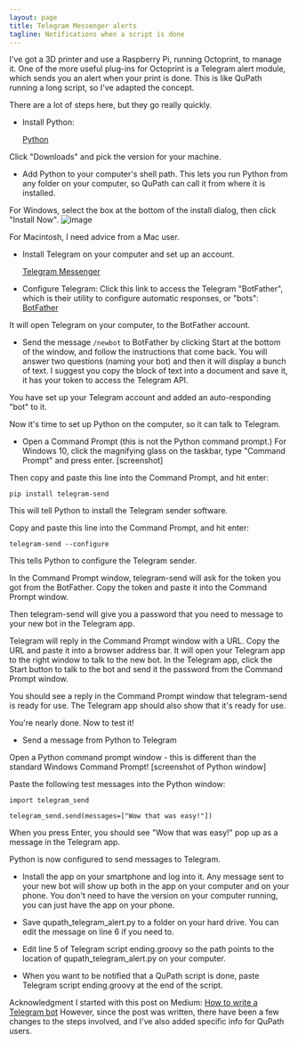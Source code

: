 ```yaml
---
layout: page
title: Telegram Messenger alerts
tagline: Notifications when a script is done
---
```


I've got a 3D printer and use a Raspberry Pi, running Octoprint, to manage it.  One of the more useful plug-ins for Octoprint is a Telegram alert module, which sends you an alert when your print is done.  This is like QuPath running a long script, so I've adapted the concept.

There are a lot of steps here, but they go really quickly.

- Install Python:

    [Python](https://www.python.org/)

Click "Downloads" and pick the version for your machine.

- Add Python to your computer's shell path.  This lets you run Python from any folder on your computer, so QuPath can call it from where it is installed.

For Windows, select the box at the bottom of the install dialog, then click "Install Now".
![image](https://user-images.githubusercontent.com/27331078/128922292-71c1cb76-f904-4126-bb32-7246262d07d3.png)

For Macintosh, I need advice from a Mac user.



- Install Telegram on your computer and set up an account.

    [Telegram Messenger](https://telegram.org/)

- Configure Telegram:
Click this link to access the Telegram "BotFather", which is their utility to configure automatic responses, or "bots":
    [BotFather](https://telegram.me/BotFather)

It will open Telegram on your computer, to the BotFather account.

- Send the message `/newbot` to BotFather by clicking Start at the bottom of the window, and follow the instructions that come back.  You will answer two questions (naming your bot) and then it will display a bunch of text.  I suggest you copy the block of text into a document and save it, it has your token to access the Telegram API.

You have set up your Telegram account and added an auto-responding "bot" to it.


Now it's time to set up Python on the computer, so it can talk to Telegram.

- Open a Command Prompt (this is not the Python command prompt.) For Windows 10, click the magnifying glass on the taskbar, type "Command Prompt" and press enter.
[screenshot]


Then copy and paste this line into the Command Prompt, and hit enter:

`pip install telegram-send`

This will tell Python to install the Telegram sender software.

Copy and paste this line into the Command Prompt, and hit enter:

`telegram-send --configure`

This tells Python to configure the Telegram sender.


In the Command Prompt window, telegram-send will ask for the token you got from the BotFather.  Copy the token and paste it into the Command Prompt window.

Then telegram-send will give you a password that you need to message to your new bot in the Telegram app.


Telegram will reply in the Command Prompt window with a URL.  Copy the URL and paste it into a browser address bar.  It will open your Telegram app to the right window to talk to the new bot.  In the Telegram app, click the Start button to talk to the bot and send it the password from the Command Prompt window.

You should see a reply in the Command Prompt window that telegram-send is ready for use.  The Telegram app should also show that it's ready for use.

You're nearly done.  Now to test it!

- Send a message from Python to Telegram

Open a Python command prompt window - this is different than the standard Windows Command Prompt!
[screenshot of Python window]

Paste the following test messages into the Python window:

`import telegram_send`

`telegram_send.send(messages=["Wow that was easy!"])`

When you press Enter, you should see "Wow that was easy!" pop up as a message in the Telegram app.

Python is now configured to send messages to Telegram.

- Install the app on your smartphone and log into it.  Any message sent to your new bot will show up both in the app on your computer and on your phone.  You don't need to have the version on your computer running, you can just have the app on your phone.

- Save qupath_telegram_alert.py to a folder on your hard drive.  You can edit the message on line 6 if you need to.

- Edit line 5 of Telegram script ending.groovy so the path points to the location of qupath_telegram_alert.py on your computer.

- When you want to be notified that a QuPath script is done, paste Telegram script ending.groovy at the end of the script.


Acknowledgment
I started with this post on Medium:
[How to write a Telegram bot](https://medium.com/@robertbracco1/how-to-write-a-telegram-bot-to-send-messages-with-python-bcdf45d0a580)
However, since the post was written, there have been a few changes to the steps involved, and I've also added specific info for QuPath users.
